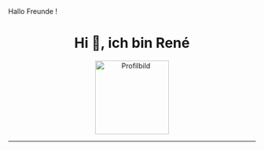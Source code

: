 Hallo Freunde !

<h1 align="center">Hi 👋, ich bin René</h1>


<p align="center">
  <img src="https://raw.githubusercontent.com/Rene-Goetze/main/profilbild.png" width="150" alt="Profilbild" />

</p>


---







